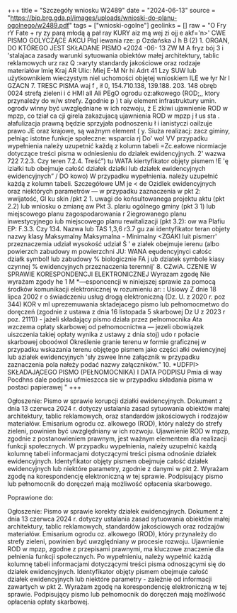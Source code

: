 +++
title = "Szczegóły wniosku W2489"
date = "2024-06-13"
source = "https://bip.brg.gda.pl/images/uploads/wnioski-do-planu-ogolnego/w2489.pdf"
tags = ["wnioski-ogolne"]
geolinks = []
raw = "O  Fry rY Fate + ry zy parą młodą ą pał ray KURY aiz mą wej zi ojj e akf='n>' CWE PISMO GOLYCZĄCE AKCU Plql iewania rze: p Ozdańska  J h B (2) 1. ORGAN, DO KTÓREGO JEST SKŁADANE PISMO «2024 -06- 13 ZW M A fryz bój 3 i 'stalajaca zasady  warunki sytuowania obiektów małej architektury, tablic reklamowych  urz raz Q :»aryty standardy jakościowe oraz rodzaje materiałów Imię Kraj  AR Ulic: Miej E-M Nr hi Adrt 41 Lzy SUW lub użytkownikiem wieczystym niel uchomości objętej wnioskiem ILE we łyr Nr l GZACN 7. TRESC PISMA waj f , ił 0, 154.710.138, 139.188. 203. 148 obręb 0024 strefą zieleni i ć HMI all Ali PEgO ogrodu oz:ałkowego (ROD;,, ktory przynależy do w/w strefy. Zgodnie p ) t aiy element infrastruktury umin. ogrodv winny być uwzględniane w ich rozwoju, ż E zkiwi ujawnienie ROD w mpzp, co tział ca cji girela zakazujacą ujawnienia ROD w mpzp j ł us sta . ałafulizacja prawną będzie sprzyjała podnoszeniu ł i ianistyczi oailzuje prawo JE oraz krajowe, są ważnym element ( y. Siuża realizacj: zacz giminy, pełniąc istotne funkcje społeczne: wsparcia rj Do' wo! VV przypadku wypełnienia należy uzupetnić każdą z kolumn tabeli =Zc.eałowe niormiacje dotyczące treści pisma w odniesieniu do działek ewidencyjnych. 2' wazwa 722  7.2.3. Czy teren 7.2.4. Treść”)  tu  WATA kiertyfikator objęty pismem  !E 'ę iziałki tub  obejmuje całość   działek działki lub działek  ewidencyjnych  ewidencyjnych” / DO kowo) W przypadku wypełnienia. należy uzupełnić każdą z kolumn tabeli. Szczegółowe UM je < de Ozidlek ewidencyjnych oraz niektórych parametrów — w przypadku zaznaczenia w pkt 2: wwijatość, Gl ku skin /pkt 2 1. uwagi do końsultowanega projektu aktu (pkt 2.2) lub wniosku o zmianę aw Pkt 3. plariu ogólnego gminy (pkt 3 1) lub miejscowego planu zagospodarowania  r 2iegrowanego planu inwestycyjnego iub miejscowego planu rewitalizacji (pkt 3.2):  ow wa Plafiu EP: F.3.3. Czy 134. Nazwa lub  TAS  1,3,6  r3.7  gu zai identyfikator teran objety nazwy klasy Maksymalny  Maksymalna  - Minimalny  <ZGAKI Iuit pismerr' przeznaczemia udział  wysokość  udział  Ś ' e ziałek obejmuje ierenu (albo powierzch  zabudowy m powierzchni  JU: WANA  eęudencyjnyci całośc działk symbol! lub zabudowy %  biologicznie FA j ub dziatek symbole kiasy  czynnej % ewidencyjnych przeznaczenia   teremnij' 8. CZwiA. CZENIE W SPRAWIE KORESPONDENCJI ELEKTRONICZNEJ Wyrazam zgodę Nie wyrażam zgody he 1 M *—esponcencji w niniejszej sprawie za pomocą środków komunikacji elektronicznej w rozumieniu ar: : Usiowy Z dnie 18 lipca 2002 r o świadczeniu usług drogą elektroniczną (Dz. U. z 2020 r. poz 344) KOR v ml uprezemuwania sktadejacego pismo lub pełnomocmetwo do doręczeń (zgodnie z ustawa z dnia 16 listopada 5 skarbowej Dz U z 2023 r poz. 2111)) - jażeli składający pismo działa przez pelnomocnika Ata wzczema opłaty skarbowej od pełnomocnictwa — jezeli obowiązek uiszczenia takiej opłaty wynika z ustawy z dnia stoj) udo r połacie skarbowej obooówol Określenie granie terenu w formie graficznej w przypadku wskazania terenu objętego pismem jako części ałki owiencyjnej lub aziałek ewidencyjnych 'sły zswee Inne załącznik w przypadku zaznaczenia pola nałeży podać nazwy załączników.” 10. *UDFPI> SKŁADAJĄCEGO PISMO (PEŁNOMOCNIKA) I DATA PODPISU Pmia di way Pocdhns dale podpisu ufmieszcca sie w przypadku składania pisma w postaci papierawej "
+++

Ogłoszenie:
Pismo w sprawie korupcji działki ewidencyjnych. Dokument z dnia 13 czerwca 2024 r. dotyczy ustalania zasad sytuowania obiektów małej architektury, tablic reklamowych, oraz standardów jakościowych i rodzajów materiałów. Emisarium ogrodu oz. alkowego (ROD), który należy do strefy zieleni, powinien być uwzględniany w ich rozwoju. Ujawnienie ROD w mpzp, zgodnie z postanowieniem prawnym, jest ważnym elementem dla realizacji funkcji społecznych. W przypadku wypełnienia, należy uzupełnić każdą kolumnę tabeli informacjami dotyczącymi treści pisma odnośnie działek ewidencyjnych. Identyfikator objęty pismem obejmuje całość działek ewidencyjnych lub niektóre parametry, zgodnie z danymi w pkt 2. Wyrażam zgodę na korespondencję elektroniczną w tej sprawie. Podpisujący pismo lub pełnomocnik do doręczeń mają możliwość opłacenia skarbowego.

Poprawione do:

Ogłoszenie:
Pismo w sprawie korekty działek ewidencyjnych. Dokument z dnia 13 czerwca 2024 r. dotyczy ustalania zasad sytuowania obiektów małej architektury, tablic reklamowych, standardów jakościowych oraz rodzajów materiałów. Emisarium ogrodu oz. alkowego (ROD), który przynależy do strefy zieleni, powinien być uwzględniany w procesie rozwoju. Ujawnienie ROD w mpzp, zgodne z przepisami prawnymi, ma kluczowe znaczenie dla pełnienia funkcji społecznych. Po wypełnieniu, należy wypełnić każdą kolumnę tabeli informacjami dotyczącymi treści pisma odnoszącymi się do działek ewidencyjnych. Identyfikator objęty pismem obejmuje całość działek ewidencyjnych lub niektóre parametry - zależnie od informacji zawartych w pkt 2. Wyrażam zgodę na korespondencję elektroniczną w tej sprawie. Podpisujący pismo lub pełnomocnik do doręczeń mają możliwość opłacenia opłaty skarbowej.


